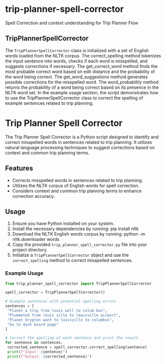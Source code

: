 # trip-planner-spell-corrector
Spell Correction and context understanding for Trip Planner Flow

## TripPlannerSpellCorrector

The `TripPlannerSpellCorrector` class is initialized with a set of English words loaded from the NLTK corpus.
The correct_spelling method tokenizes the input sentence into words, checks if each word is misspelled, and suggests corrections if necessary.
The get_correct_word method finds the most probable correct word based on edit distance and the probability of the word being correct.
The get_word_suggestions method generates possible corrections for the misspelled word.
The word_probability method returns the probability of a word being correct based on its presence in the NLTK word set.
In the example usage section, the script demonstrates how to use the TripPlannerSpellCorrector class to correct the spelling of example sentences related to trip planning.

# Trip Planner Spell Corrector

The Trip Planner Spell Corrector is a Python script designed to identify and correct misspelled words in sentences related to trip planning. It utilizes natural language processing techniques to suggest corrections based on context and common trip planning terms.

## Features

- Corrects misspelled words in sentences related to trip planning.
- Utilizes the NLTK corpus of English words for spell correction.
- Considers context and common trip planning terms to enhance correction accuracy.

## Usage

1. Ensure you have Python installed on your system.
2. Install the necessary dependencies by running: pip install nltk
3. Download the NLTK English words corpus by running: python -m nltk.downloader words
4. Copy the provided `trip_planner_spell_corrector.py` file into your project directory.
5. Initialize a `TripPlannerSpellCorrector` object and use the `correct_spelling` method to correct misspelled sentences.

### Example Usage

```python
from trip_planner_spell_corrector import TripPlannerSpellCorrector

spell_corrector = TripPlannerSpellCorrector()

# Example sentences with potential spelling errors
sentences = [
 "Planet a trip from louis well to colum bus",
 "Plummeted from louis ville to lewisville airport",
 "Planet krypton want to louisville to columbus",
 "Go to dash board page"
]

# Correct the spelling of each sentence and print the result
for sentence in sentences:
 corrected_sentence = spell_corrector.correct_spelling(sentence)
 print(f"Input: {sentence}")
 print(f"Output: {corrected_sentence}")


